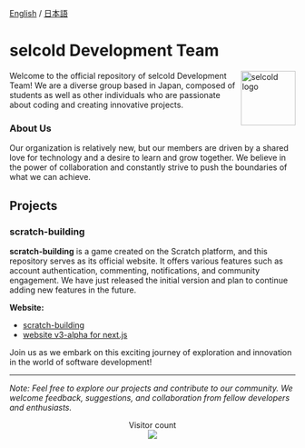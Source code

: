 [English](https://github.com/selcold/.github/blob/main/profile/README.md) / [日本語](https://github.com/selcold/.github/blob/main/profile/README_ja.md)

# selcold Development Team

<img src="https://avatars.githubusercontent.com/u/158077722?s=400&u=fd59c1bd8e6b2cd173dffcd9407c2611b76961ed&v=4" alt="selcold logo" align="right" width="96px"></img>

Welcome to the official repository of selcold Development Team! We are a diverse group based in Japan, composed of students as well as other individuals who are passionate about coding and creating innovative projects.

### About Us
Our organization is relatively new, but our members are driven by a shared love for technology and a desire to learn and grow together. We believe in the power of collaboration and constantly strive to push the boundaries of what we can achieve.

## Projects

### scratch-building
**scratch-building** is a game created on the Scratch platform, and this repository serves as its official website. It offers various features such as account authentication, commenting, notifications, and community engagement. We have just released the initial version and plan to continue adding new features in the future.

**Website:**
- [scratch-building](https://github.com/selcold/scratch-building)
- [website v3-alpha for next.js](https://github.com/selcold/scratch-building-beta)

Join us as we embark on this exciting journey of exploration and innovation in the world of software development!

---
*Note: Feel free to explore our projects and contribute to our community. We welcome feedback, suggestions, and collaboration from fellow developers and enthusiasts.*

<p align="center"> 
  Visitor count<br>
  <img src="https://profile-counter.glitch.me/selcold/count.svg" />
</p>
